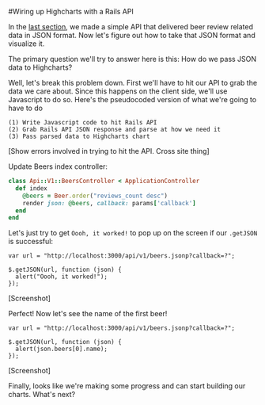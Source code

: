 #Wiring up Highcharts with a Rails API

In the [last section](03-rails-api.md), we made a simple API that delivered beer review related data in JSON format. Now let's figure out how to take that JSON format and visualize it.

The primary question we'll try to answer here is this: How do we pass JSON data to Highcharts?

Well, let's break this problem down. First we'll have to hit our API to grab the data we care about. Since this happens on the client side, we'll use Javascript to do so. Here's the pseudocoded version of what we're going to have to do

```
(1) Write Javascript code to hit Rails API
(2) Grab Rails API JSON response and parse at how we need it
(3) Pass parsed data to Highcharts chart
```

[Show errors involved in trying to hit the API. Cross site thing]

Update Beers index controller:
```ruby
class Api::V1::BeersController < ApplicationController
  def index
    @beers = Beer.order("reviews_count desc")
    render json: @beers, callback: params['callback']
  end
end
```

Let's just try to get `Oooh, it worked!` to pop up on the screen if our `.getJSON` is successful:

```
var url = "http://localhost:3000/api/v1/beers.jsonp?callback=?";

$.getJSON(url, function (json) {
  alert("Oooh, it worked!");
});
```

[Screenshot]

Perfect! Now let's see the name of the first beer!

```
var url = "http://localhost:3000/api/v1/beers.jsonp?callback=?";

$.getJSON(url, function (json) {
  alert(json.beers[0].name);
});
```

[Screenshot]

Finally, looks like we're making some progress and can start building our charts. What's next?
